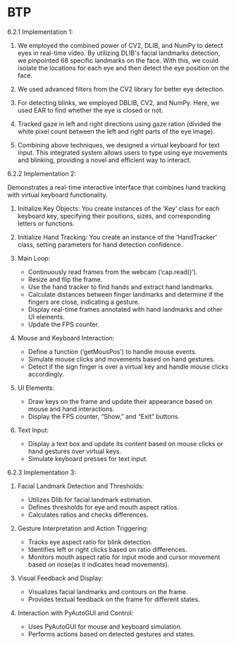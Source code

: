 # BTP

6.2.1 Implementation 1:
1. We employed the combined power of CV2, DLIB, and NumPy to detect eyes in real-time video. By utilizing DLIB's facial landmarks detection, we pinpointed 68 specific landmarks on the face. With this, we could isolate the locations for each eye and then detect the eye position on the face.

2. We used advanced filters from the CV2 library for better eye detection. 

3. For detecting blinks, we employed DBLIB, CV2, and NumPy. Here, we used EAR to find whether the eye is closed or not.

4. Tracked gaze in left and right directions using gaze ration (divided the white pixel count between the left and right parts of the eye image).

5. Combining above techniques, we designed a virtual keyboard for text input. This integrated system allows users to type using eye movements and blinking, providing a novel and efficient way to interact.


6.2.2 Implementation 2:

Demonstrates a real-time interactive interface that combines hand tracking with virtual keyboard functionality.
1. Initialize Key Objects: You create instances of the ‘Key’ class for each keyboard key, specifying their positions, sizes, and corresponding letters or functions.

2. Initialize Hand Tracking: You create an instance of the ‘HandTracker’ class, setting parameters for hand detection confidence.

3. Main Loop:
   - Continuously read frames from the webcam (‘cap.read()’).
   - Resize and flip the frame.
   - Use the hand tracker to find hands and extract hand landmarks.
   - Calculate distances between finger landmarks and determine if the fingers are close, indicating a gesture.
   - Display real-time frames annotated with hand landmarks and other UI elements.
   - Update the FPS counter.

6. Mouse and Keyboard Interaction:
   - Define a function (‘getMousPos’) to handle mouse events.
   - Simulate mouse clicks and movements based on hand gestures.
   - Detect if the sign finger is over a virtual key and handle mouse clicks accordingly.


7. UI Elements:
   - Draw keys on the frame and update their appearance based on mouse and hand interactions.
   - Display the FPS counter, “Show,” and “Exit” buttons.

8. Text Input:
   - Display a text box and update its content based on mouse clicks or hand gestures over virtual keys.
   - Simulate keyboard presses for text input.



6.2.3 Implementation 3:

1. Facial Landmark Detection and Thresholds:
   - Utilizes Dlib for facial landmark estimation.
   - Defines thresholds for eye and mouth aspect ratios.
   - Calculates ratios and checks differences.

2. Gesture Interpretation and Action Triggering:
   - Tracks eye aspect ratio for blink detection.
   - Identifies left or right clicks based on ratio differences.
   - Monitors mouth aspect ratio for input mode and cursor movement based on nose(as it indicates head movements).

3. Visual Feedback and Display:
   - Visualizes facial landmarks and contours on the frame.
   - Provides textual feedback on the frame for different states.

4. Interaction with PyAutoGUI and Control:
   - Uses PyAutoGUI for mouse and keyboard simulation.
   - Performs actions based on detected gestures and states.
